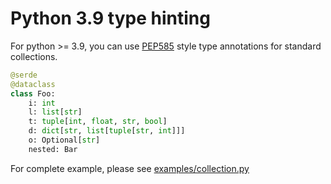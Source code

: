 # Python 3.9 type hinting

For python >= 3.9, you can use [PEP585](https://www.python.org/dev/peps/pep-0585/) style type annotations for standard collections.

```python
@serde
@dataclass
class Foo:
    i: int
    l: list[str]
    t: tuple[int, float, str, bool]
    d: dict[str, list[tuple[str, int]]]
    o: Optional[str]
    nested: Bar
```

For complete example, please see [examples/collection.py](https://github.com/yukinarit/pyserde/blob/main/examples/collection.py)

